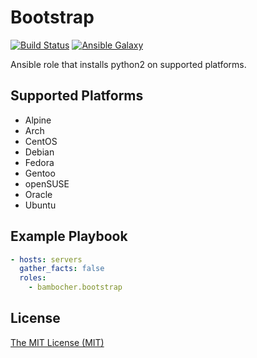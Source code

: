 # Bootstrap

[![Build Status](https://travis-ci.org/bambocher/ansible-role-bootstrap.svg?branch=master)](https://travis-ci.org/bambocher/ansible-role-bootstrap)
[![Ansible Galaxy](https://img.shields.io/badge/galaxy-bambocher.bootstrap-blue.svg)](https://galaxy.ansible.com/bambocher/bootstrap/)

Ansible role that installs python2 on supported platforms.

## Supported Platforms

* Alpine
* Arch
* CentOS
* Debian
* Fedora
* Gentoo
* openSUSE
* Oracle
* Ubuntu

## Example Playbook

```yaml
- hosts: servers
  gather_facts: false
  roles:
    - bambocher.bootstrap
```

## License

[The MIT License (MIT)](LICENSE)
